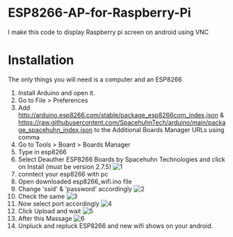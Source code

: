 # ESP8266-AP-for-Raspberry-Pi
I make this code to display Raspberry pi screen on android using VNC


# Installation

The only things you will need is a computer and an ESP8266 
1. Install Arduino and open it.
2. Go to File > Preferences
3. Add http://arduino.esp8266.com/stable/package_esp8266com_index.json & https://raw.githubusercontent.com/SpacehuhnTech/arduino/main/package_spacehuhn_index.json to the Additional Boards Manager URLs using comma
4. Go to Tools > Board > Boards Manager
5. Type in esp8266
6. Select Deauther ESP8266 Boards by Spacehuhn Technologies and click on Install (must be version 2.7.5)
![1](https://github.com/hmonojit/ESP8266-AP-for-Raspberry-Pi/assets/164205830/cc11ee44-caad-4e06-9e17-d248004c4bce)
7. conntect your esp8266 with pc 
8. Open downloaded esp8266_wifi.ino file
9. Change 'ssid' & 'password' accordingly 
![2](https://github.com/hmonojit/ESP8266-AP-for-Raspberry-Pi/assets/164205830/b76ab2ce-dc23-4299-8bcf-42968b4fbf89)
10. Check the same
![3](https://github.com/hmonojit/ESP8266-AP-for-Raspberry-Pi/assets/164205830/7219c118-8cb4-4037-9aae-ef54e70083c1)
11. Now select port accordingly
![4](https://github.com/hmonojit/ESP8266-AP-for-Raspberry-Pi/assets/164205830/5c6e93d4-2238-4719-95dc-91ed653c59b3)
12. Click Upload and wait
![5](https://github.com/hmonojit/ESP8266-AP-for-Raspberry-Pi/assets/164205830/1471e157-f904-40e6-bba9-c342fff05700)
13. After this Massage
![6](https://github.com/hmonojit/ESP8266-AP-for-Raspberry-Pi/assets/164205830/0161aa49-5d1b-4633-90fd-ab2795f7a325)
14. Unpluck and repluck ESP8266 and new wifi shows on your android.
